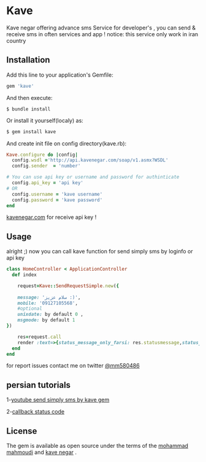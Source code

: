 # Kave

Kave negar offering advance sms Service for developer's , you can send & receive sms in often services and app !
notice: this service only work in iran country
## Installation

Add this line to your application's Gemfile:

```ruby
gem 'kave'
```

And then execute:
```
$ bundle install
```
Or install it yourself(localy) as:
```ruby
$ gem install kave
```
And create init file on config directory(kave.rb):

```ruby
Kave.configure do |config|
  config.wsdl ='http://api.kavenegar.com/soap/v1.asmx?WSDL'
  config.sender  = 'number'

# You can use api key or username and password for authinticate 
  config.api_key = 'api key'
# OR
  config.username = 'kave username'
  config.password = 'kave password'
end
```
[kavenegar.com](http://kavenegar.com/) for receive api key !
## Usage
alright ;) now you can call kave function for send simply sms by loginfo or api key

```ruby
class HomeController < ApplicationController
  def index

  	request=Kave::SendRequestSimple.new({
   
    message: 'سلام عزیز :)',
    mobile: '09127105568',
    #optional
    unixdate: by default 0 ,
    msgmode: by default 1
})

  	res=request.call
  	render :text=>{status_message_only_farsi: res.statusmessage,status_code: res.status}
  end
end


```

for report issues contact me on twitter [@mm580486](https://twitter.com/mm580486)


## persian tutorials 

1-[youtube send simply sms by kave gem](https://youtu.be/NXLnFwNJoC0)

2-[callback status code](http://kavenegar.com/public/documents/soap-document.pdf)
## License

The gem is available as open source under the terms of the [mohammad mahmoudi](https://twitter.com/mm580486) and [kave negar](http://kavenegar.com/support/about) .


